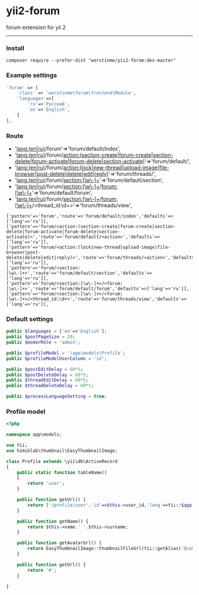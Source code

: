 # yii2-forum
forum extension for yii 2

------------------------------------

### Install

```
composer require --prefer-dist "worstinme/yii2-forum:dev-master"
```

### Example settings

```php
'forum' => [
    'class' => 'worstinme\forum\frontend\Module',
    'languages'=>[
        'ru'=>'Русский',
        'en'=>'English',
    ]
],
```

### Route
        
* '<lang:(en|ru)>/forum'=>'forum/default/index',
* '<lang:(en|ru)>/forum/<action:(section-create|forum-create|section-delete|forum-activate|forum-delete|section-activate)>'=>'forum/default/<action>',
* '<lang:(en|ru)>/forum/<action:(lock|new-thread|upload-image|file-browser|post-delete|delete|edit|reply)>'=>'forum/threads/<action>', 
* '<lang:(en|ru)>/forum/<section:[\w\-]+>'=>'forum/default/section',
* '<lang:(en|ru)>/forum/<section:[\w\-]+>/<forum:[\w\-]+>'=>'forum/default/forum',
* '<lang:(en|ru)>/forum/<section:[\w\-]+>/<forum:[\w\-]+>/<thread_id:\d+>'=>'forum/threads/view',

```
['pattern'=>'forum','route'=>'forum/default/index','defaults'=>['lang'=>'ru']],
['pattern'=>'forum/<action:(section-create|forum-create|section-delete|forum-activate|forum-delete|section-activate)>','route'=>'forum/default/<action>','defaults'=>['lang'=>'ru']],
['pattern'=>'forum/<action:(lock|new-thread|upload-image|file-browser|post-delete|delete|edit|reply)>','route'=>'forum/threads/<action>','defaults'=>['lang'=>'ru']],
['pattern'=>'forum/<section:[\w\-]+>','route'=>'forum/default/section','defaults'=>['lang'=>'ru']],
['pattern'=>'forum/<section:[\w\-]+>/<forum:[\w\-]+>','route'=>'forum/default/forum','defaults'=>['lang'=>'ru']],
['pattern'=>'forum/<section:[\w\-]+>/<forum:[\w\-]+>/<thread_id:\d+>','route'=>'forum/threads/view','defaults'=>['lang'=>'ru']],
```

### Default settings
 
```php
public $languages = ['en'=>'English'];
public $postPageSize = 20;
public $moderRole = 'admin';

public $profileModel = '\app\models\Profile';
public $profileModelUserColumn = 'id';

public $postEditDelay = 60*5;
public $postDeleteDelay = 60*5;
public $threadEditDelay = 60*5;
public $threadDeleteDelay = 60*5;

public $processLanguageSetting = true;
```

### Profile model

```php
<?php

namespace app\models;

use Yii;
use himiklab\thumbnail\EasyThumbnailImage;

class Profile extends \yii\db\ActiveRecord
{
    public static function tableName()
    {
        return 'user';
    }

    public function getUrl() {
        return ['/profile/user','id'=>$this->user_id,'lang'=>Yii::$app->language];
    }

    public function getName() {
        return $this->name.' '.$this->surname;
    }

    public function getAvatarUrl() {
        return EasyThumbnailImage::thumbnailFileUrl(Yii::getAlias('@common').'/files'.$this->avatar, 160, 160, EasyThumbnailImage::THUMBNAIL_OUTBOUND);
    }

    public function getUrl() {
        return '#';
    }

}
```